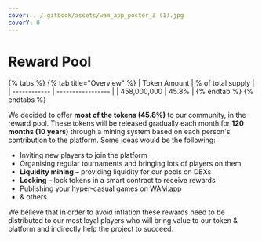 ```yaml
---
cover: ../.gitbook/assets/wam_app_poster_3 (1).jpg
coverY: 0
---
```


# Reward Pool

{% tabs %}
{% tab title="Overview" %}
| Token Amount | % of total supply |
| ------------ | ----------------- |
| 458,000,000  | 45.8%             |
{% endtab %}
{% endtabs %}

We decided to offer **most of the tokens (45.8%)** to our community, in the reward pool. These tokens will be released gradually each month for **120 months (10 years)** through a mining system based on each person's contribution to the platform. Some ideas would be the following:

* Inviting new players to join the platform
* Organising regular tournaments and bringing lots of players on them
* **Liquidity mining** – providing liquidity for our pools on DEXs
* **Locking** – lock tokens in a smart contract to receive rewards
* Publishing your hyper-casual games on WAM.app
* & others

We believe that in order to avoid inflation these rewards need to be distributed to our most loyal players who will bring value to our token & platform and indirectly help the project to succeed.
